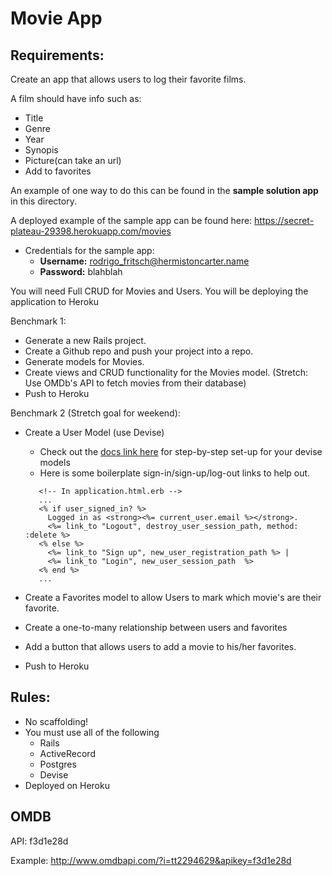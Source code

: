 # Movie App
## Requirements:

Create an app that allows users to log their favorite films.

A film should have info such as:
- Title
- Genre
- Year
- Synopis 
- Picture(can take an url)
- Add to favorites

An example of one way to do this can be found in the **sample solution app** in this directory. 

A deployed example of the sample app can be found here: https://secret-plateau-29398.herokuapp.com/movies
- Credentials for the sample app:
    - **Username:** rodrigo_fritsch@hermistoncarter.name
    - **Password:** blahblah

You will need Full CRUD for Movies and Users.
You will be deploying the application to Heroku

Benchmark 1:
- Generate a new Rails project.
- Create a Github repo and push your project into a repo.
- Generate models for Movies.
- Create views and CRUD functionality for the Movies model.
(Stretch: Use OMDb's API to fetch movies from their database)
- Push to Heroku

Benchmark 2 (Stretch goal for weekend):
<!--- - Create a User model using Devise --> 
- Create a User Model (use Devise)
    - Check out the [docs link here](https://github.com/plataformatec/devise#getting-started) for step-by-step set-up for your devise models
    - Here is some boilerplate sign-in/sign-up/log-out links to help out.
    ```erb
       <!-- In application.html.erb -->
       ...
       <% if user_signed_in? %>
         Logged in as <strong><%= current_user.email %></strong>.
         <%= link_to "Logout", destroy_user_session_path, method: :delete %>
       <% else %>
         <%= link_to "Sign up", new_user_registration_path %> |
         <%= link_to "Login", new_user_session_path  %>
       <% end %>
       ...
    ```

- Create a Favorites model to allow Users to mark which movie's are their favorite.
- Create a one-to-many relationship between users and favorites
- Add a button that allows users to add a movie to his/her favorites.
- Push to Heroku

## Rules:
- No scaffolding!
- You must use all of the following
    - Rails
    - ActiveRecord
    - Postgres
    - Devise
- Deployed on Heroku

## OMDB 

API: f3d1e28d

Example: http://www.omdbapi.com/?i=tt2294629&apikey=f3d1e28d
